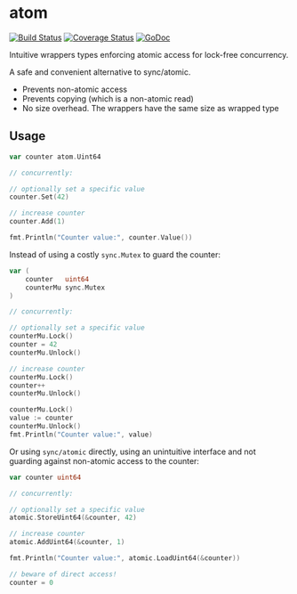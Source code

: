 # atom
[![Build Status](https://travis-ci.com/julienschmidt/atom.svg?branch=master)](https://travis-ci.com/julienschmidt/atom) [![Coverage Status](https://coveralls.io/repos/github/julienschmidt/atom/badge.svg?branch=master)](https://coveralls.io/github/julienschmidt/atom?branch=master) [![GoDoc](https://godoc.org/github.com/julienschmidt/atom?status.svg)](https://godoc.org/github.com/julienschmidt/atom)

Intuitive wrappers types enforcing atomic access for lock-free concurrency.

A safe and convenient alternative to sync/atomic.

- Prevents non-atomic access
- Prevents copying (which is a non-atomic read)
- No size overhead. The wrappers have the same size as wrapped type

## Usage

```go
var counter atom.Uint64

// concurrently:

// optionally set a specific value
counter.Set(42)

// increase counter
counter.Add(1)

fmt.Println("Counter value:", counter.Value())
```

Instead of using a costly `sync.Mutex` to guard the counter:

```go
var (
	counter   uint64
	counterMu sync.Mutex
)

// concurrently:

// optionally set a specific value
counterMu.Lock()
counter = 42
counterMu.Unlock()

// increase counter
counterMu.Lock()
counter++
counterMu.Unlock()

counterMu.Lock()
value := counter
counterMu.Unlock()
fmt.Println("Counter value:", value)
```

Or using `sync/atomic` directly, using an unintuitive interface and not guarding against non-atomic access to the counter:

```go
var counter uint64

// concurrently:

// optionally set a specific value
atomic.StoreUint64(&counter, 42)

// increase counter
atomic.AddUint64(&counter, 1)

fmt.Println("Counter value:", atomic.LoadUint64(&counter))

// beware of direct access!
counter = 0
```